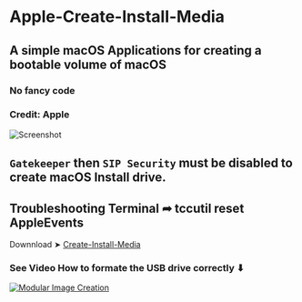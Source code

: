 # Apple-Create-Install-Media
## A simple macOS Applications for creating a bootable volume of macOS
### No fancy code
### Credit: Apple

![Screenshot](https://github.com/user-attachments/assets/0eb7b95f-c39b-4e37-8de8-8a53d7c56ac7)


## `Gatekeeper` then `SIP Security` must be disabled to create macOS Install drive.
## Troubleshooting Terminal ➦ tccutil reset AppleEvents

Downnload ➤ [Create-Install-Media](https://github.com/chris1111/Apple-Create-Install-Media/raw/main/Create%20Install%20Media.zip)

### See Video How to formate the USB drive correctly ⬇︎
[![Modular Image Creation](https://user-images.githubusercontent.com/6248794/134072536-7c46b8cc-4d8b-42f9-a28a-3c02734f1f5d.png)](https://youtu.be/U5eCr3_wKJg)





